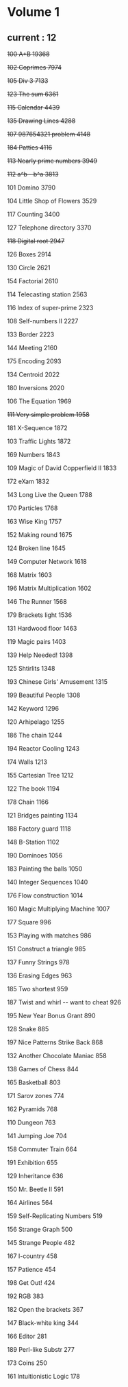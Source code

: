 # Volume 1
## current : 12
~~100	 A+B	19368~~

~~102	 Coprimes	7974~~

~~105	 Div 3	7133~~

~~123	 The sum	6361~~

~~115	 Calendar	4439~~

~~135	 Drawing Lines	4288~~

~~107	 987654321 problem	4148~~

~~184	 Patties	4116~~

~~113	 Nearly prime numbers	3949~~

~~112	 a^b - b^a	3813~~

101	 Domino	3790

104	 Little Shop of Flowers	3529

117	 Counting	3400

127	 Telephone directory	3370

~~118	 Digital root	2947~~

126	 Boxes	2914

130	 Circle	2621

154	 Factorial	2610

114	 Telecasting station	2563

116	 Index of super-prime	2323

108	 Self-numbers II	2227

133	 Border	2223

144	 Meeting	2160

175	 Encoding	2093

134	 Centroid	2022

180	 Inversions	2020

106	 The Equation	1969

~~111	 Very simple problem	1958~~

181	 X-Sequence	1872

103	 Traffic Lights	1872

169	 Numbers	1843

109	 Magic of David Copperfield II	1833

172	 eXam	1832

143	 Long Live the Queen	1788

170	 Particles	1768

163	 Wise King	1757

152	 Making round	1675

124	 Broken line	1645

149	 Computer Network	1618

168	 Matrix	1603

196	 Matrix Multiplication	1602

146	 The Runner	1568

179	 Brackets light	1536

131	 Hardwood floor	1463

119	 Magic pairs	1403

139	 Help Needed!	1398

125	 Shtirlits	1348

193	 Chinese Girls' Amusement	1315

199	 Beautiful People	1308

142	 Keyword	1296

120	 Arhipelago	1255

186	 The chain	1244

194	 Reactor Cooling	1243

174	 Walls	1213

155	 Cartesian Tree	1212

122	 The book	1194

178	 Chain	1166

121	 Bridges painting	1134

188	 Factory guard	1118

148	 B-Station	1102

190	 Dominoes	1056

183	 Painting the balls	1050

140	 Integer Sequences	1040

176	 Flow construction	1014

160	 Magic Multiplying Machine	1007

177	 Square	996

153	 Playing with matches	986

151	 Construct a triangle	985

137	 Funny Strings	978

136	 Erasing Edges	963

185	 Two shortest	959

187	 Twist and whirl -- want to cheat	926

195	 New Year Bonus Grant	890

128	 Snake	885

197	 Nice Patterns Strike Back	868

132	 Another Chocolate Maniac	858

138	 Games of Chess	844

165	 Basketball	803

171	 Sarov zones	774

162	 Pyramids	768

110	 Dungeon	763

141	 Jumping Joe	704

158	 Commuter Train	664

191	 Exhibition	655

129	 Inheritance	636

150	 Mr. Beetle II	591

164	 Airlines	564

159	 Self-Replicating Numbers	519

156	 Strange Graph	500

145	 Strange People	482

167	 I-country	458

157	 Patience	454

198	 Get Out!	424

192	 RGB	383

182	 Open the brackets	367

147	 Black-white king	344

166	 Editor	281

189	 Perl-like Substr	277

173	 Coins	250

161	 Intuitionistic Logic	178

